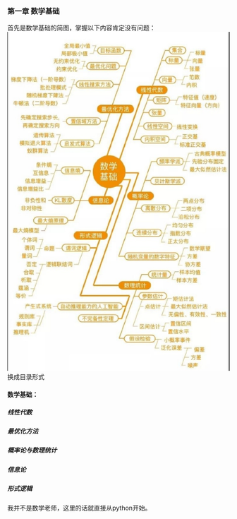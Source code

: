 ### 第一章 数学基础

首先是数学基础的简图，掌握以下内容肯定没有问题：
![1.png](数学基础.png)  
换成目录形式  

#### 数学基础：  
##### 线性代数
##### 最优化方法
##### 概率论与数理统计
##### 信息论
##### 形式逻辑

我并不是数学老师，这里的话就直接从python开始。
